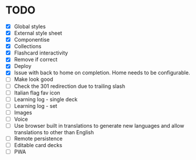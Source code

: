 # TODO
- [x] Global styles
- [x] External style sheet
- [x] Componentise
- [x] Collections
- [x] Flashcard interactivity
- [x] Remove if correct
- [x] Deploy
- [x] Issue with back to home on completion. Home needs to be configurable.
- [ ] Make look good
- [ ] Check the 301 redirection due to trailing slash
- [ ] Italian flag fav icon
- [ ] Learning log - single deck
- [ ] Learning log - set
- [ ] Images
- [ ] Voice
- [ ] Use browser built in translations to generate new languages and allow translations to other than English
- [ ] Remote persistence
- [ ] Editable card decks
- [ ] PWA
